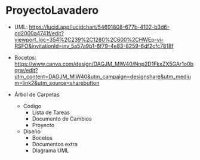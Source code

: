 # ProyectoLavadero

- UML: https://lucid.app/lucidchart/54691808-677b-4102-b3d6-cd2000a4741f/edit?viewport_loc=354%2C239%2C1280%2C600%2CHWEp-vi-RSFO&invitationId=inv_5a57a9b1-6f79-4e83-8259-6df2cfc7818f

- Bocetos: https://www.canva.com/design/DAGJM_MlW40/Nnp2D1FkxZX5GAr1o0bqrw/edit?utm_content=DAGJM_MlW40&utm_campaign=designshare&utm_medium=link2&utm_source=sharebutton

- Árbol de Carpetas
    - Codigo
        - Lista de Tareas
        - Documento de Cambios
        - Proyecto
    - Diseño
        - Bocetos
        - Documentos extra
        - Diagrama UML
